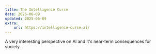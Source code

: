 ```yaml
---
title: The Intelligence Curse
date: 2025-06-09
updated: 2025-06-09
extra: 
    url: https://intelligence-curse.ai/
---
```


A very interesting perspective on AI and it's near-term consequences for society. 